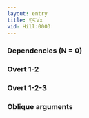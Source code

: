 ```yaml
---
layout: entry
title: ཀྲང་√x
vid: Hill:0003
---
```

### Dependencies (N = 0)


### Overt 1-2


### Overt 1-2-3


### Oblique arguments
